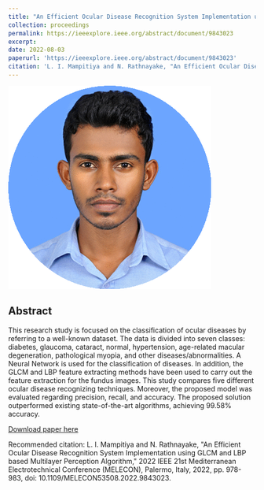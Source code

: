 ```yaml
---
title: "An Efficient Ocular Disease Recognition System Implementation using GLCM and LBP based Multilayer Perception Algorithm"
collection: proceedings
permalink: https://ieeexplore.ieee.org/abstract/document/9843023
excerpt: 
date: 2022-08-03
paperurl: 'https://ieeexplore.ieee.org/abstract/document/9843023'
citation: 'L. I. Mampitiya and N. Rathnayake, "An Efficient Ocular Disease Recognition System Implementation using GLCM and LBP based Multilayer Perception Algorithm," 2022 IEEE 21st Mediterranean Electrotechnical Conference (MELECON), Palermo, Italy, 2022, pp. 978-983, doi: 10.1109/MELECON53508.2022.9843023.'
---
```


![alt text](images/me.png)

## Abstract
This research study is focused on the classification of ocular diseases by referring to a well-known dataset. The data is divided into seven classes: diabetes, glaucoma, cataract, normal, hypertension, age-related macular degeneration, pathological myopia, and other diseases/abnormalities. A Neural Network is used for the classification of diseases. In addition, the GLCM and LBP feature extracting methods have been used to carry out the feature extraction for the fundus images. This study compares five different ocular disease recognizing techniques. Moreover, the proposed model was evaluated regarding precision, recall, and accuracy. The proposed solution outperformed existing state-of-the-art algorithms, achieving 99.58% accuracy.


[Download paper here](https://ieeexplore.ieee.org/abstract/document/9843023)

Recommended citation: L. I. Mampitiya and N. Rathnayake, "An Efficient Ocular Disease Recognition System Implementation using GLCM and LBP based Multilayer Perception Algorithm," 2022 IEEE 21st Mediterranean Electrotechnical Conference (MELECON), Palermo, Italy, 2022, pp. 978-983, doi: 10.1109/MELECON53508.2022.9843023.
